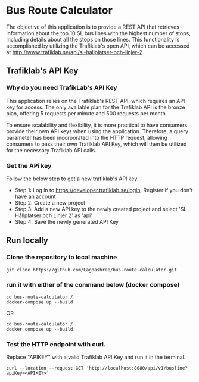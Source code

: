 # Bus Route Calculator

The objective of this application is to provide a REST API that retrieves information about the top 10 SL bus lines with the highest number of stops, including details about all the stops on those lines. This functionality is accomplished by utilizing the Trafiklab's open API, which can be accessed at http://www.trafiklab.se/api/sl-hallplatser-och-linjer-2.


## Trafiklab's API Key

### Why do you need TrafikLab's API Key

This application relies on the Trafiklab's REST API, which requires an API key for access. The only available plan for the Trafiklab API is the bronze plan, offering 5 requests per minute and 500 requests per month.

To ensure scalability and flexibility, it is more practical to have consumers provide their own API keys when using the application. Therefore, a query parameter has been incorporated into the HTTP request, allowing consumers to pass their own Trafiklab API Key, which will then be utilized for the necessary Trafiklab API calls.

### Get the APi key

Follow the below step to get a new trafiklab's API key
 * Step 1: Log in to https://developer.trafiklab.se/login. Register if you don't have an account
 * Step 2: Create a new project
 * Step 3: Add a new API key to the newly created project and select 'SL Hållplatser och Linjer 2' as 'api'
 * Step 4: Save the newly generated API Key

## Run locally

### Clone the repository to local machine
```
git clone https://github.com/Lagnashree/bus-route-calculator.git
```

### run it with either of the command below (docker compose)

```
cd bus-route-calculator /
docker-compose up --build
```


OR         


```
cd bus-route-calculator /
docker compose up --build
```

### Test the HTTP endpoint with curl. 

Replace "APIKEY" with a valid Trafiklab API Key and run it in the terminal.

```
curl --location --request GET 'http://localhost:8080/api/v1/busline?apiKey=<APIKEY>'
```